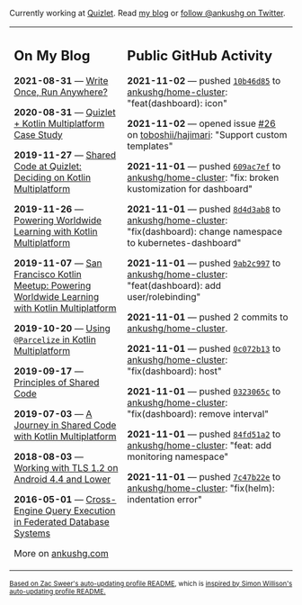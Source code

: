 Currently working at [Quizlet](https://quizlet.com/). Read [my blog](https://ankushg.com/) or [follow @ankushg on Twitter](https://twitter.com/ankushg).

<table><tr><td valign="top" width="40%">

## On My Blog
<!-- blog starts -->
**2021-08-31** — [Write Once, Run Anywhere?](https://ankushg.com/posts/write-once-run-anywhere-increment/)

**2020-08-31** — [Quizlet + Kotlin Multiplatform Case Study](https://ankushg.com/posts/quizlet-kotlin-multiplatform-case-study/)

**2019-11-27** — [Shared Code at Quizlet: Deciding on Kotlin Multiplatform](https://ankushg.com/posts/shared-code-kotlin-multiplatform/)

**2019-11-26** — [Powering Worldwide Learning with Kotlin Multiplatform](https://ankushg.com/speaking/droidcon-sf-2019)

**2019-11-07** — [San Francisco Kotlin Meetup: Powering Worldwide Learning with Kotlin Multiplatform](https://ankushg.com/speaking/sf-kotlin-meetup-2019)

**2019-10-20** — [Using `@Parcelize` in Kotlin Multiplatform](https://ankushg.com/posts/multiplatform-parcelize/)

**2019-09-17** — [Principles of Shared Code](https://ankushg.com/speaking/denver-startup-week-2019)

**2019-07-03** — [A Journey in Shared Code with Kotlin Multiplatform](https://ankushg.com/speaking/droidcon-berlin-2019)

**2018-08-03** — [Working with TLS 1.2 on Android 4.4 and Lower](https://ankushg.com/posts/tls-1.2-on-android/)

**2016-05-01** — [Cross-Engine Query Execution in Federated Database Systems](https://ankushg.com/projects/thesis)
<!-- blog ends -->
More on [ankushg.com](https://ankushg.com/)
</td><td valign="top" width="60%">

## Public GitHub Activity
<!-- githubActivity starts -->
**2021-11-02** — pushed [`10b46d85`](https://github.com/ankushg/home-cluster/commit/10b46d852914669657f4296b230f30e48b478053) to [ankushg/home-cluster](https://api.github.com/repos/ankushg/home-cluster): "feat(dashboard): icon"

**2021-11-02** — opened issue [#26](https://github.com/toboshii/hajimari/issues/26) on [toboshii/hajimari](https://api.github.com/repos/toboshii/hajimari): "Support custom templates"

**2021-11-01** — pushed [`609ac7ef`](https://github.com/ankushg/home-cluster/commit/609ac7ef9b160091be3addadf0b3c642f6ada5a4) to [ankushg/home-cluster](https://api.github.com/repos/ankushg/home-cluster): "fix: broken kustomization for dashboard"

**2021-11-01** — pushed [`8d4d3ab8`](https://github.com/ankushg/home-cluster/commit/8d4d3ab84e952283e089dfa84fe73f10f72cd949) to [ankushg/home-cluster](https://api.github.com/repos/ankushg/home-cluster): "fix(dashboard): change namespace to kubernetes-dashboard"

**2021-11-01** — pushed [`9ab2c997`](https://github.com/ankushg/home-cluster/commit/9ab2c997e4552fb26e3a82910587d600e9fdc5ce) to [ankushg/home-cluster](https://api.github.com/repos/ankushg/home-cluster): "feat(dashboard): add user/rolebinding"

**2021-11-01** — pushed 2 commits to [ankushg/home-cluster](https://api.github.com/repos/ankushg/home-cluster).

**2021-11-01** — pushed [`0c072b13`](https://github.com/ankushg/home-cluster/commit/0c072b13c1f2e695411f7e5589d52c8b652d8e07) to [ankushg/home-cluster](https://api.github.com/repos/ankushg/home-cluster): "fix(dashboard): host"

**2021-11-01** — pushed [`0323065c`](https://github.com/ankushg/home-cluster/commit/0323065cf6a9183eaf21dfa06198d5f7454359e7) to [ankushg/home-cluster](https://api.github.com/repos/ankushg/home-cluster): "fix(dashboard): remove interval"

**2021-11-01** — pushed [`84fd51a2`](https://github.com/ankushg/home-cluster/commit/84fd51a27e918f393f9968d395176d82dc9aa65a) to [ankushg/home-cluster](https://api.github.com/repos/ankushg/home-cluster): "feat: add monitoring namespace"

**2021-11-01** — pushed [`7c47b22e`](https://github.com/ankushg/home-cluster/commit/7c47b22e56a8aff08ec5b56e2429e49029916c31) to [ankushg/home-cluster](https://api.github.com/repos/ankushg/home-cluster): "fix(helm): indentation error"
<!-- githubActivity ends -->
</td></tr></table>

<sub><a href="https://github.com/ZacSweers/ZacSweers">Based on Zac Sweer's auto-updating profile README</a>, which is <a href="https://simonwillison.net/2020/Jul/10/self-updating-profile-readme/">inspired by Simon Willison's auto-updating profile README.</a></sub>